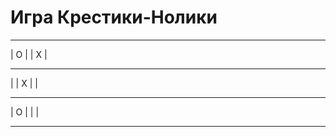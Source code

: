 # Игра Крестики-Нолики

 --- --- --- 
| O |   | X |
 --- --- --- 
|   | X |   |
 --- --- --- 
| O |   |   |
 --- --- --- 
